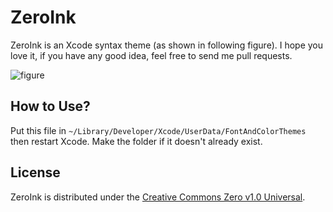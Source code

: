 # ZeroInk
ZeroInk is an Xcode syntax theme (as shown in following figure). I hope you love it, if you have any good idea, feel free to send me pull requests.

![figure](http://i.imgur.com/9Rm5V8I.png?1)

## How to Use?
Put this file in `~/Library/Developer/Xcode/UserData/FontAndColorThemes` then restart Xcode. Make the folder if it doesn't already exist.

## License
ZeroInk is distributed under the [Creative Commons Zero v1.0 Universal](https://creativecommons.org/publicdomain/zero/1.0/).
